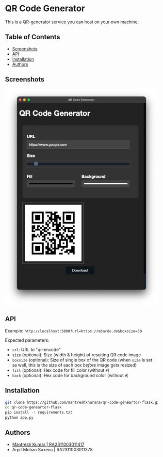 # QR Code Generator

This is a QR-generator service you can host on your own machine.

## Table of Contents

* [Screenshots](#screenshots)
* [API](#api)
* [Installation](#installation)
* [Authors](#authors)

## Screenshots

![Screenshot 1](./screenshots/screenshots-1.png)

## API

Example: `http://localhost:5000?url=https://mbarde.de&boxsize=50`

Expected parameters:

* `url`: URL to "qr-encode"
* `size` (optional): Size (width & height) of resulting QR code image
* `boxsize` (optional): Size of single box of the QR code (when `size` is set as well, this is the size of each box *before* image gets resized)
* `fill` (optional): Hex code for fill color (without `#`)
* `back` (optional): Hex code for background color (without `#`)

## Installation

```bash
git clone https://github.com/mantreshkhurana/qr-code-geneartor-flask.git
cd qr-code-geneartor-flask
pip install -r requirements.txt
python app.py
```

## Authors

* [Mantresh Kumar | RA2311003011417](https://github.com/mantreshkhurana)
* Arpit Mohan Saxena | RA2311003011378
